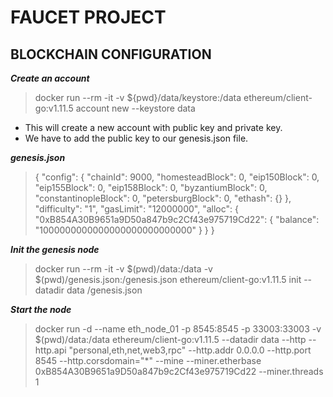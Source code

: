 # FAUCET PROJECT

## BLOCKCHAIN CONFIGURATION

***Create an account***

> docker run --rm -it -v ${pwd}/data/keystore:/data ethereum/client-go:v1.11.5 account new --keystore data

* This will create a new account with public key and private key.
* We have to add the public key to our genesis.json file.

***genesis.json***

> {
> "config": {
> "chainId": 9000,
> "homesteadBlock": 0,
> "eip150Block": 0,
> "eip155Block": 0,
> "eip158Block": 0,
> "byzantiumBlock": 0,
> "constantinopleBlock": 0,
> "petersburgBlock": 0,
> "ethash": {}
> },
> "difficulty": "1",
> "gasLimit": "12000000",
> "alloc": {
> "0xB854A30B9651a9D50a847b9c2Cf43e975719Cd22": {
> "balance": "1000000000000000000000000000"
> }
> }
> }

***Init the genesis node***

> docker run --rm -it -v $(pwd)/data:/data -v $(pwd)/genesis.json:/genesis.json ethereum/client-go:v1.11.5 init --datadir data /genesis.json

***Start the node***

> docker run -d --name eth\_node\_01 -p 8545:8545 -p 33003:33003 -v $(pwd)/data:/data ethereum/client-go:v1.11.5 --datadir data --http --http.api "personal,eth,net,web3,rpc" --http.addr 0.0.0.0 --http.port 8545 --http.corsdomain="\*" --mine --miner.etherbase 0xB854A30B9651a9D50a847b9c2Cf43e975719Cd22 --miner.threads 1
